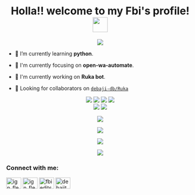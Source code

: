 <h1 align="center"> Holla!! welcome to my Fbi's profile! <img src="https://user-images.githubusercontent.com/1303154/88677602-1635ba80-d120-11ea-84d8-d263ba5fc3c0.gif" width="40px"></h1>

<p align="center">
  <img src= "https://images8.alphacoders.com/121/1211480.jpg" />
</p>

- 🌱 I’m currently learning **python**.

- 👀 I'm currently focusing on **open-wa-automate**.

- 📝 I'm currently working on **Ruka bot**.

- 👥 Looking for collaborators on [`debaji-db/Ruka`](https://github.com/debaji-db/Ruka)

<p align="center">
  <img src="https://img.shields.io/badge/-JavaScript-black?style=flat-square&logo=javascript" />
  <img src="https://img.shields.io/badge/-Node.js-black?style=flat-square&logo=Node.js" />
  <img src="https://img.shields.io/badge/-Git-black?style=flat-square&logo=git" />
  <img src="https://img.shields.io/badge/-GitHub-black?style=flat-square&logo=github" /> <br>
  <img src="https://img.shields.io/badge/-Windows-black?style=flat-square&logo=windows" />
  <img src="https://img.shields.io/badge/-VS_Code-black?style=flat-square&logo=visual-studio-code" />
</p>

<p align="center">
  <a href="https://github.com/debaji-db"><img src="https://github-readme-stats.vercel.app/api?username=debaji-db&bg_color=30,e96443,904e95&title_color=fff&text_color=fff&icon_color=fff&hide_border=true&show_icons=true" /></a>
</p>

<p align="center">
  <a href="https://github.com/debaji-db"><img src="https://github-readme-stats.vercel.app/api/top-langs?username=debaji-db&bg_color=30,e96443,904e95&title_color=fff&text_color=fff&hide_border=true&show_icons=true&layout=compact" /></a>
</p>

<p align="center">
  <a href="https://github.com/ryo-ma/github-profile-trophy"><img src="https://github-profile-trophy.vercel.app/?username=ryo-ma&theme=onedark" /></a>
</p>

<p align="center">
   <img src="https://github-readme-streak-stats.herokuapp.com/?user=debaji-db" />
</p>

<h3 align="left">Connect with me:</h3>
<p align="left">
<a href="https://fb.com/ign_flextzy" target="blank"><img align="center" src="https://raw.githubusercontent.com/rahuldkjain/github-profile-readme-generator/master/src/images/icons/Social/facebook.svg" alt="ign_flextzy" height="30" width="40" /></a>
<a href="https://instagram.com/ign_flextzy" target="blank"><img align="center" src="https://raw.githubusercontent.com/rahuldkjain/github-profile-readme-generator/master/src/images/icons/Social/instagram.svg" alt="ign_flextzy" height="30" width="40" /></a>
<a href="https://www.youtube.com/c/fbi edits" target="blank"><img align="center" src="https://raw.githubusercontent.com/rahuldkjain/github-profile-readme-generator/master/src/images/icons/Social/youtube.svg" alt="fbi edits" height="30" width="40" /></a>
<a href="https://twitter.com/debajit_db" target="blank"><img align="center" src="https://raw.githubusercontent.com/rahuldkjain/github-profile-readme-generator/master/src/images/icons/Social/twitter.svg" alt="debajit_db" height="30" width="40" /></a>
</p>
